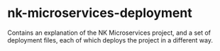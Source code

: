 # nk-microservices-deployment
Contains an explanation of the NK Microservices project, and a set of deployment files, each of which deploys the project in a different way.
